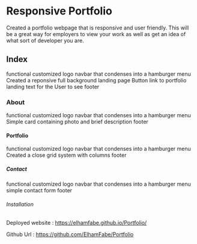 # Responsive Portfolio
 
 
 Created a portfolio webpage that is responsive and user friendly.
 This will be a great way for employers to view your work as well as get an idea of what sort of developer you are.  


## Index
functional customized logo 
navbar that condenses into a hamburger menu
Created a reponsive full background landing page 
Button link to portfolio
landing text for the User to see
footer

### About
functional customized logo 
navbar that condenses into a hamburger menu
Simple card containing photo and brief description
footer

#### Portfolio
functional customized logo 
navbar that condenses into a hamburger menu
Created a close grid system with columns 
footer

##### Contact
functional customized logo 
navbar that condenses into a hamburger menu
simple contact form
footer
###### Installation

Deployed website :
https://elhamfabe.github.io/Portfolio/

Github Url :
https://github.com/ElhamFabe/Portfolio
